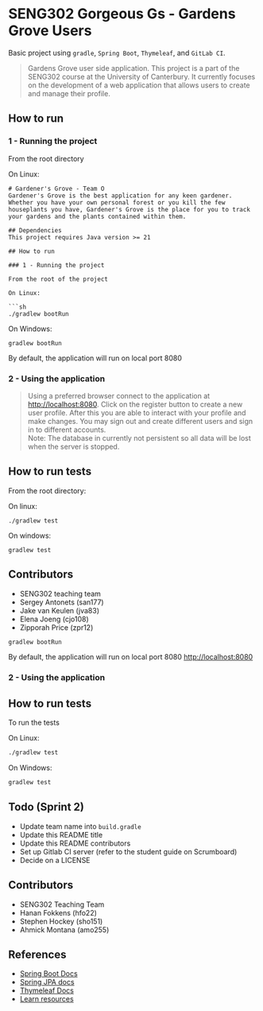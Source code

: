 # SENG302 Gorgeous Gs - Gardens Grove Users

Basic project using ```gradle```, ```Spring Boot```, ```Thymeleaf```, and ```GitLab CI```.

> Gardens Grove user side application. This project is a part of the SENG302 course at the University of Canterbury.
> It currently focuses on the development of a web application that allows users to create and manage their profile.

## How to run

### 1 - Running the project

From the root directory

On Linux:

```
# Gardener's Grove - Team O
Gardener's Grove is the best application for any keen gardener. Whether you have your own personal forest or you kill the few houseplants you have, Gardener's Grove is the place for you to track your gardens and the plants contained within them.

## Dependencies
This project requires Java version >= 21

## How to run

### 1 - Running the project

From the root of the project

On Linux:

```sh
./gradlew bootRun
```

On Windows:

```
gradlew bootRun
```

By default, the application will run on local port 8080

### 2 - Using the application
>
> Using a preferred browser connect to the application at [http://localhost:8080](http://localhost:8080).
> Click on the register button to create a new user profile. After this you are able to interact with your profile and make changes.
> You may sign out and create different users and sign in to different accounts.  
> Note: The database in currently not persistent so all data will be lost when the server is stopped.

## How to run tests

From the root directory:

On linux:

```
./gradlew test
```

On windows:

```
gradlew test
```

## Contributors

- SENG302 teaching team
- Sergey Antonets (san177)
- Jake van Keulen (jva83)
- Elena Joeng (cjo108)
- Zipporah Price (zpr12)

```sh
gradlew bootRun
```

By default, the application will run on local port 8080 [http://localhost:8080](http://localhost:8080)

### 2 - Using the application

## How to run tests

To run the tests

On Linux:

```sh
./gradlew test
```

On Windows:

```sh
gradlew test
```

## Todo (Sprint 2)

- Update team name into `build.gradle`
- Update this README title
- Update this README contributors
- Set up Gitlab CI server (refer to the student guide on Scrumboard)
- Decide on a LICENSE

## Contributors

- SENG302 Teaching Team
- Hanan Fokkens (hfo22)
- Stephen Hockey (sho151)
- Ahmick Montana (amo255)

## References

- [Spring Boot Docs](https://docs.spring.io/spring-boot/docs/current/reference/htmlsingle/)
- [Spring JPA docs](https://docs.spring.io/spring-data/jpa/docs/current/reference/html/)
- [Thymeleaf Docs](https://www.thymeleaf.org/documentation.html)
- [Learn resources](https://learn.canterbury.ac.nz/course/view.php?id=17797&section=8)

